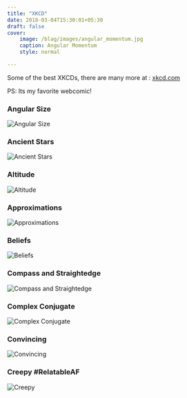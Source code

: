 ```yaml
---
title: "XKCD"
date: 2018-03-04T15:30:01+05:30
draft: false
cover:  
    image: /blag/images/angular_momentum.jpg
    caption: Angular Momentum
    style: normal

---
```


Some of the best XKCDs, there are many more at : [xkcd.com](https://xkcd.com/)

PS: Its my favorite webcomic!

### Angular Size
![Angular Size](https://imgs.xkcd.com/comics/angular_size_2x.png)

### Ancient Stars
![Ancient Stars](https://imgs.xkcd.com/comics/ancient_stars_2x.png)

### Altitude
![Altitude](https://imgs.xkcd.com/comics/altitude_2x.png)

### Approximations
![Approximations](https://imgs.xkcd.com/comics/approximations.png)

### Beliefs
![Beliefs](https://imgs.xkcd.com/comics/beliefs.jpg)

### Compass and Straightedge
![Compass and Straightedge](https://imgs.xkcd.com/comics/compass_and_straightedge.png)

### Complex Conjugate
![Complex Conjugate](https://imgs.xkcd.com/comics/complex_conjugate.png)

### Convincing
![Convincing](https://imgs.xkcd.com/comics/convincing.png)

### Creepy #RelatableAF
![Creepy](https://imgs.xkcd.com/comics/creepy.png)
